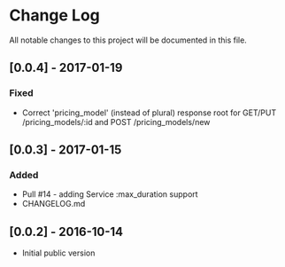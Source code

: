 # Change Log
All notable changes to this project will be documented in this file.

## [0.0.4] - 2017-01-19 ##
### Fixed
- Correct 'pricing_model' (instead of plural) response root for GET/PUT /pricing_models/:id and POST /pricing_models/new

## [0.0.3] - 2017-01-15 ##
### Added
- Pull #14 - adding Service :max_duration support
- CHANGELOG.md

## [0.0.2] - 2016-10-14 ##
- Initial public version

